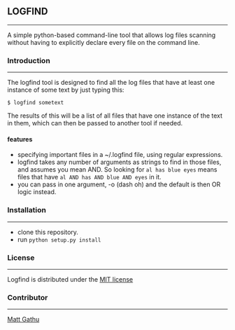 ## LOGFIND

---
A simple python-based command-line tool that allows log files scanning without having to
explicitly declare every file on the command line.


### Introduction

---
The logfind tool is designed to find all the log files that have at
least one instance of some text by just typing this:

`$ logfind sometext`

The results of this will be a list of all files that have one instance of the
text in them, which can then be passed to another tool if needed.

#### features

+ specifying important files in a ~/.logfind file, using regular expressions.
+ logfind takes any number of arguments as strings to find in those files, and
    assumes you mean AND. So looking for `al has blue eyes` means files
    that have `al AND has AND blue AND eyes` in it.
+ you can pass in one argument, -o (dash oh) and the default is then OR logic instead.


### Installation

---
+ clone this repository.
+ run `python setup.py install`


### License

---
Logfind is distributed under the [MIT license](http://www.opensource.org/licenses/mit-license.php)


### Contributor

---
[Matt Gathu](http://mattgathu.github.io/)
